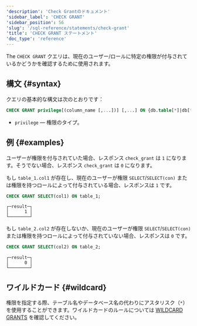 ```yaml
---
'description': 'Check Grantのドキュメント'
'sidebar_label': 'CHECK GRANT'
'sidebar_position': 56
'slug': '/sql-reference/statements/check-grant'
'title': 'CHECK GRANT ステートメント'
'doc_type': 'reference'
---
```


The `CHECK GRANT` クエリは、現在のユーザー/ロールに特定の権限が付与されているかどうかを確認するために使用されます。

## 構文 {#syntax}

クエリの基本的な構文は次のとおりです：

```sql
CHECK GRANT privilege[(column_name [,...])] [,...] ON {db.table[*]|db[*].*|*.*|table[*]|*}
```

- `privilege` — 権限のタイプ。

## 例 {#examples}

ユーザーが権限を付与されていた場合、レスポンス `check_grant` は `1` になります。そうでない場合、レスポンス `check_grant` は `0` になります。

もし `table_1.col1` が存在し、現在のユーザーが権限 `SELECT`/`SELECT(con)` または権限を持つロールによって付与されている場合、レスポンスは `1` です。
```sql
CHECK GRANT SELECT(col1) ON table_1;
```

```text
┌─result─┐
│      1 │
└────────┘
```
もし `table_2.col2` が存在しないか、現在のユーザーが権限 `SELECT`/`SELECT(con)` または権限を持つロールによって付与されていない場合、レスポンスは `0` です。
```sql
CHECK GRANT SELECT(col2) ON table_2;
```

```text
┌─result─┐
│      0 │
└────────┘
```

## ワイルドカード {#wildcard}
権限を指定する際、テーブル名やデータベース名の代わりにアスタリスク（`*`）を使用することができます。ワイルドカードのルールについては [WILDCARD GRANTS](../../sql-reference/statements/grant.md#wildcard-grants) を確認してください。
